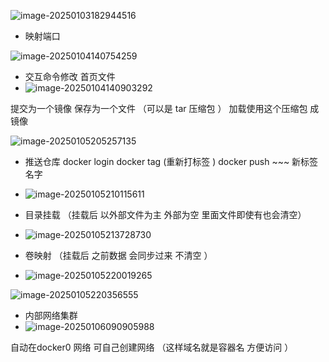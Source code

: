 ![image-20250103182944516](C:\Users\ZhuanZ\AppData\Roaming\Typora\typora-user-images\image-20250103182944516.png)



* 映射端口   

![image-20250104140754259](C:\Users\ZhuanZ\AppData\Roaming\Typora\typora-user-images\image-20250104140754259.png)



* 交互命令修改   首页文件 
* ![image-20250104140903292](C:\Users\ZhuanZ\AppData\Roaming\Typora\typora-user-images\image-20250104140903292.png)



提交为一个镜像    保存为一个文件 （可以是 tar 压缩包 ） 加载使用这个压缩包 成镜像

![image-20250105205257135](C:\Users\ZhuanZ\AppData\Roaming\Typora\typora-user-images\image-20250105205257135.png)



* 推送仓库    docker  login  docker tag (重新打标签 )  docker push  ~~~ 新标签名字 
* ![image-20250105210115611](C:\Users\ZhuanZ\AppData\Roaming\Typora\typora-user-images\image-20250105210115611.png) 



* 目录挂载 （挂载后 以外部文件为主  外部为空 里面文件即使有也会清空） 
* ![image-20250105213728730](C:\Users\ZhuanZ\AppData\Roaming\Typora\typora-user-images\image-20250105213728730.png)



* 卷映射   （挂载后 之前数据 会同步过来 不清空 	）
* ![image-20250105220019265](C:\Users\ZhuanZ\AppData\Roaming\Typora\typora-user-images\image-20250105220019265.png)

![image-20250105220356555](C:\Users\ZhuanZ\AppData\Roaming\Typora\typora-user-images\image-20250105220356555.png)

 	

* 内部网络集群
* ![image-20250106090905988](C:\Users\ZhuanZ\AppData\Roaming\Typora\typora-user-images\image-20250106090905988.png)

自动在docker0 网络  可自己创建网络 （这样域名就是容器名 方便访问 ）